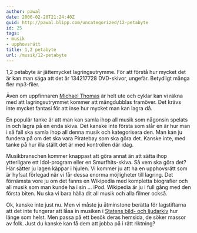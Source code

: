 ```yaml
---
author: pawal
date: 2006-02-20T21:24:40Z
guid: http://pawal.blipp.com/uncategorized/12-petabyte
id: 25
tags:
- musik
- upphovsrätt
title: 1,2 petabyte
url: /musik/12-petabyte
---
```


1,2 petabyte är jättemycket lagringsutrymme. För att förstå hur mycket
det är kan man säga att det är 134217728 DVD-skivor,
ungefär. Betydligt många fler mp3-filer.

Även om uppfinnaren <a href="http://www.p2pnet.net/story/7929">Michael
Thomas</a> är helt ute och cyklar kan vi räkna med att
lagringsutrymmet kommer att mångdubblas framöver. Det krävs inte
mycket fantasi för att inse hur mycket man kan lagra då.

En populär tanke är att man kan samla ihop all musik som någonsin
spelats in och lagra på en enda skiva. Det kanske inte första som slår
en är hur man i så fall ska samla ihop all denna musik och
kategorisera den. Man kan ju fundera på om det ska vara Piratebay som
ska göra det. Kanske inte, med tanke på hur illa ställt det är med
kontrollen där idag.

Musikbranschen kommer knappast att göra annat än att sätta ihop
ytterligare ett Idol-program eller en Smurfhits-skiva. Så vem ska göra
det? Här sätter ju lagen käppar i hjulen. Vi kommer ju att ha en
upphovsrätt som är hyfsat förlegad när vi får dessa enorma möjligheter
till lagring. Det förnämsta vore ju om det fanns en Wikipedia med
kompletta biografier och all musik som man kunde ha i sin
... iPod. Wikipedia är ju i full gång med den första biten. Nu ska vi
bara hälla dit all musik och alla filmer också.

Ok, kanske inte just nu. Men vi måste ju åtminstone berätta för
lagstiftarna att det inte fungerar att låsa in musiken i <a
href="http://www.ljudochbildarkivet.se/">Statens bild- och
ljudarkiv</a> hur länge som helst. Men passa på ett besök deras
hemsida, de söker massor av folk. Just du kanske kan få dem att jobba
på i rätt riktning?